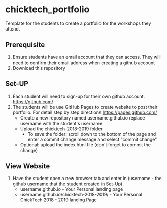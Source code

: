 # chicktech_portfolio
Template for the students to create a portfolio for the workshops they attend.

## Prerequisite
1. Ensure students have an email account that they can access. They will need to confirm their email address when creating a github account
2. Download this repository 

## Set-UP
1. Each student will need to sign-up for their own github account. https://github.com/
2. The students will be use GitHub Pages to create website to post their portfolio. 
   For detail step by step directions https://pages.github.com/
   - Create a new repository named username.github.io replace username with the student's username
   - Upload the chicktech-2018-2019 folder
     - To save the folder: scroll down to the bottom of the page and enter a commit change message and select "commit change"
   - Optional: upload the index.html file (don't forget to commit the change)
   
## View Website
1. Have the student open a new browser tab and enter in (username - the github username that the student created in Set-Up)
   - username.github.io - Your Personal landing page
   - username.github.io/chicktech-2018-2019/ - Your Personal ChickTech 2018 - 2019 landing Page
